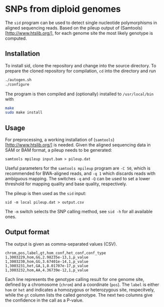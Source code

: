 # SNPs from diploid genomes

The `sid` program can be used to detect single nucleotide polymorphisms in aligned sequencing reads.
Based on the pileup output of (Samtools)[http://www.htslib.org/], for each genome site the most
likely genotype is computed.

## Installation

To install sid, clone the repository and change into the source directory. To prepare the cloned
repository for compilation, `cd` into the directory and run

```bash
./autogen.sh
./configure
```

The program is then compiled and (optionally) installed to `/usr/local/bin` with

```bash
make
sudo make install
```

## Usage

For preprocessing, a working installation of (`samtools`)[http://www.htslib.org/] is needed. Given
the aligned sequencing data in SAM or BAM format, a pileup needs to be generated:
```
samtools mpileup input.bam > pileup.dat
```
Useful parameters for the `samtools mpileup` program are `-C 50`, which is recommended for
BWA-aligned reads, and `-q 1` which discards reads with ambiguous mapping. The switches `-q` and
`-Q` can be used to set a lower threshold for mapping quality and base quality, respectively.

The pileup is then used as the `sid` input:
```
sid -m local pileup.dat > output.csv
```
The `-m` switch selects the SNP calling method, see `sid -h` for all available ones.

## Output format

The output is given as comma-separated values (CSV).
```
chrom,pos,label,gt,hom_conf,het_conf,conf_type
1,3003229,hom,GG,2.98235e-13,1,p_value
1,3003230,hom,GG,3.67401e-14,1,p_value
1,3003231,het,GA,1,8.01707e-17,p_value
1,3003232,hom,AA,4.36739e-12,1,p_value
```
Each line represents the genotype calling result for one genome site, defined by a chromosome
(`chrom`) and a coordinate (`pos`). The `label` is either `hom` or `het` and indicates a homozygous
or heterozygous site, respecitvely, while the `gt` column lists the called genotype. The next two
columns give the confidence in the call as a P-value.
